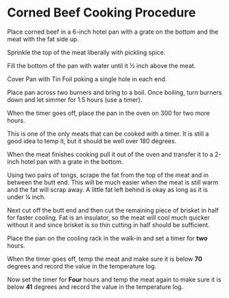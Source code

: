 # Corned Beef Cooking Procedure

Place corned beef in a 6-inch hotel pan with a grate on the bottom and the meat with the fat side up.

Sprinkle the top of the meat liberally with pickling spice.

Fill the bottom of the pan with water until it ½ inch above the meat.

Cover Pan with Tin Foil poking a single hole in each end.

Place pan across two burners and bring to a boil. Once boiling, turn burners down and let simmer for 1.5 hours \(use a timer\).

When the timer goes off, place the pan in the oven on 300 for two more hours.

This is one of the only meats that can be cooked with a  timer. It is still a good idea to temp it, but it should be well over 180 degrees.

When the meat finishes cooking pull it out of the oven and transfer it to a 2-inch hotel pan with a grate in the bottom.

Using two pairs of tongs, scrape the fat from the top of the meat and in between the butt end. This will be much easier when the meat is still warm and the fat will scrap away. A little fat left behind is okay as long as it is under ¼ inch.

Next cut off the butt end and then cut the remaining piece of brisket in half for faster cooling. Fat is an insulator, so the meat will cool much quicker without it and since brisket is so thin cutting in half should be sufficient.

Place the pan on the cooling rack in the walk-in and set a timer for **two** hours.

When the timer goes off, temp the meat and make sure it is below **70** degrees and record the value in the temperature log.

Now set the timer for **Four** hours and temp the meat again to make sure it is below **41** degrees and record the value in the temperature log.

